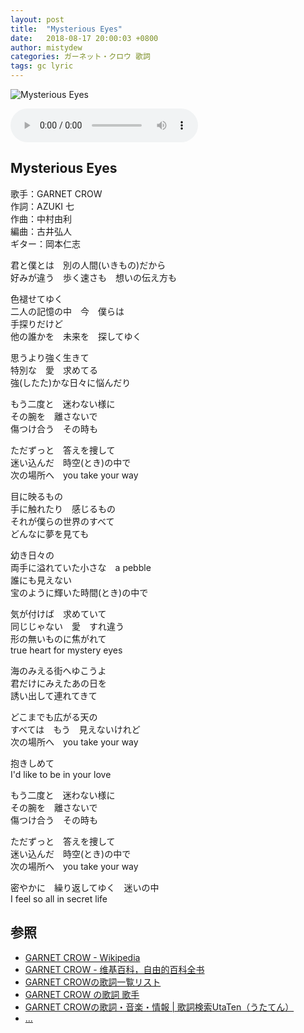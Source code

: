 ```yaml
---
layout: post
title:  "Mysterious Eyes"
date:   2018-08-17 20:00:03 +0800
author: mistydew
categories: ガーネット・クロウ 歌詞
tags: gc lyric
---
```

![Mysterious Eyes](https://raw.githubusercontent.com/mistydew/gc/master/images/cover/single/Single_01st_Mysterious_Eyes.jpg)

<audio controls>
  <source src="" type="audio/mpeg">
您的浏览器不支持 audio 元素。
</audio>

## Mysterious Eyes

歌手：GARNET CROW<br>
作詞：AZUKI 七<br>
作曲：中村由利<br>
編曲：古井弘人<br>
ギター：岡本仁志

君と僕とは　別の人間(いきもの)だから<br>
好みが違う　歩く速さも　想いの伝え方も

色褪せてゆく<br>
二人の記憶の中　今　僕らは<br>
手探りだけど<br>
他の誰かを　未来を　探してゆく

思うより強く生きて<br>
特別な　愛　求めてる<br>
強(したた)かな日々に悩んだり

もう二度と　迷わない様に<br>
その腕を　離さないで<br>
傷つけ合う　その時も

ただずっと　答えを捜して<br>
迷い込んだ　時空(とき)の中で<br>
次の場所へ　you take your way

目に映るもの<br>
手に触れたり　感じるもの<br>
それが僕らの世界のすべて<br>
どんなに夢を見ても

幼き日々の<br>
両手に溢れていた小さな　a pebble<br>
誰にも見えない<br>
宝のように輝いた時間(とき)の中で

気が付けば　求めていて<br>
同じじゃない　愛　すれ違う<br>
形の無いものに焦がれて<br>
true heart for mystery eyes

海のみえる街へゆこうよ<br>
君だけにみえたあの日を<br>
誘い出して連れてきて

どこまでも広がる天の<br>
すべては　もう　見えないけれど<br>
次の場所へ　you take your way

抱きしめて<br>
I'd like to be in your love

もう二度と　迷わない様に<br>
その腕を　離さないで<br>
傷つけ合う　その時も

ただずっと　答えを捜して<br>
迷い込んだ　時空(とき)の中で<br>
次の場所へ　you take your way

密やかに　繰り返してゆく　迷いの中<br>
I feel so all in secret life

## 参照
* [GARNET CROW - Wikipedia](https://ja.wikipedia.org/wiki/GARNET_CROW)
* [GARNET CROW - 维基百科，自由的百科全书](https://zh.wikipedia.org/wiki/GARNET_CROW)
* [GARNET CROWの歌詞一覧リスト](https://www.uta-net.com/artist/344)
* [GARNET CROW の歌詞 歌手](http://www.kasi-time.com/subcat-uta-167-1.html)
* [GARNET CROWの歌詞・音楽・情報 \| 歌詞検索UtaTen（うたてん）](https://utaten.com/artist/GARNET+CROW)
* [...](https://github.com/mistydew/gc)
